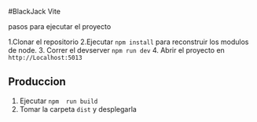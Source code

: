 #BlackJack Vite

pasos para ejecutar el proyecto

1.Clonar el repositorio
2.Ejecutar ```npm install``` para reconstruir los modulos de node.
3. Correr el devserver ```npm run dev```
4. Abrir el proyecto en ```http://Localhost:5013```

## Produccion 

1. Ejecutar ```npm  run build```
2. Tomar la carpeta ```dist``` y desplegarla